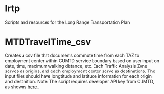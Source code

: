 # lrtp
Scripts and resources for the Long Range Transportation Plan

# MTDTravelTime_csv
Creates a csv file that documents commute time from each TAZ to employment center within CUMTD service boundary based on user input on date, time, maximum walking distance, etc.
Each Traffic Analysis Zone serves as origins, and each employment center serve as destinations.
The input files should have longtitude and latitude information for each origin and destinition.
Note: The script requires developer API key from CUMTD, as showns <a href="https://developer.cumtd.com/"> here </a>.
